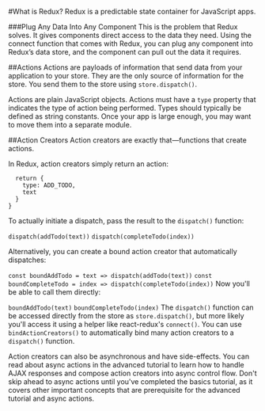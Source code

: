 #What is Redux?
Redux is a predictable state container for JavaScript apps.

###Plug Any Data Into Any Component
This is the problem that Redux solves.
It gives components direct access to the data they need.
Using the connect function that comes with Redux, you can plug any component into Redux’s data store,
and the component can pull out the data it requires.

##Actions
Actions are payloads of information that send data from your application to your store.
They are the only source of information for the store.
You send them to the store using ```store.dispatch()```.

Actions are plain JavaScript objects.
Actions must have a ```type``` property that indicates the type of action being performed.
Types should typically be defined as string constants.
Once your app is large enough, you may want to move them into a separate module.

##Action Creators
Action creators are exactly that—functions that create actions.

In Redux, action creators simply return an action:

```function addTodo(text) {
  return {
    type: ADD_TODO,
    text
  }
}
```

To actually initiate a dispatch, pass the result to the ```dispatch()``` function:

```dispatch(addTodo(text))```
```dispatch(completeTodo(index))```

Alternatively, you can create a bound action creator that automatically dispatches:

```const boundAddTodo = text => dispatch(addTodo(text))```
```const boundCompleteTodo = index => dispatch(completeTodo(index))```
Now you'll be able to call them directly:

```boundAddTodo(text)```
```boundCompleteTodo(index)```
The ```dispatch()``` function can be accessed directly from the store as ```store.dispatch()```, but more likely you'll access it using a helper like react-redux's ```connect()```. You can use ```bindActionCreators()``` to automatically bind many action creators to a ```dispatch()``` function.

Action creators can also be asynchronous and have side-effects. You can read about async actions in the advanced tutorial to learn how to handle AJAX responses and compose action creators into async control flow. Don't skip ahead to async actions until you've completed the basics tutorial, as it covers other important concepts that are prerequisite for the advanced tutorial and async actions.
